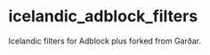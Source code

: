 icelandic_adblock_filters
=========================

Icelandic filters for Adblock plus forked from Garðar.